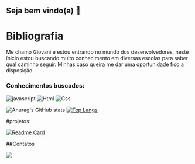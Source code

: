 ## Seja bem vindo(a) 👋
# Bibliografia
Me chamo Giovani e estou entrando no mundo dos desenvolvedores, neste ínicio estou buscando muito conhecimento em diversas escolas para saber qual caminho seguir. Minhas 
caso queira me dar uma oportunidade fico a disposição.
### Conhecimentos buscados:
![javascript](https://img.shields.io/badge/JavaScript-323330?style=for-the-badge&logo=javascript&logoColor=F7DF1E)
![Html](https://img.shields.io/badge/HTML5-E34F26?style=for-the-badge&logo=html5&logoColor=white)
![Css](https://img.shields.io/badge/CSS3-1572B6?style=for-the-badge&logo=css3&logoColor=white)


![Anurag's GitHub stats](https://github-readme-stats.vercel.app/api?username=Gbuennno&show_icons=true&theme=tokyonight)
[![Top Langs](https://github-readme-stats.vercel.app/api/top-langs/?username=Gbuennno)](https://github.com/anuraghazra/github-readme-stats)

#projetos:


[![Readme Card](https://github-readme-stats.vercel.app/api/pin/?username=Gbuennno&repo=jornada-dev-giovani.github.io)](https://github.com/anuraghazra/github-readme-stats)

##Contatos

<div>
  <a href="gbuennno@gmail.com"><img src="https://img.shields.io/badge/Gmail-D14836?style=for-the-badge&logo=gmail&logoColor=white"></a>
</div>




